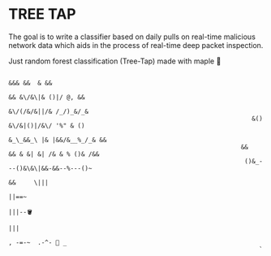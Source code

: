 # TREE TAP
The goal is to write a classifier based on daily pulls on real-time malicious network data which aids in the process of real-time deep packet inspection.

Just random forest classification (Tree-Tap) made with maple 🍁

                                                                         &&& &&  & &&
                                                                          && &\/&\|& ()|/ @, &&
                                                                          &\/(/&/&||/& /_/)_&/_&
                                                                       &() &\/&|()|/&\/ '%" & ()
                                                                      &_\_&&_\ |& |&&/&__%_/_& &&
                                                                    &&   && & &| &| /& & % ()& /&&
                                                                     ()&_---()&\&\|&&-&&--%---()~
                                                                         &&     \|||
                                                                                 ||==~
                                                                                 |||--🪣
                                                                                 ||| 
                                                                           , -=-~  .-^- 🥞 _
                                                                         `
